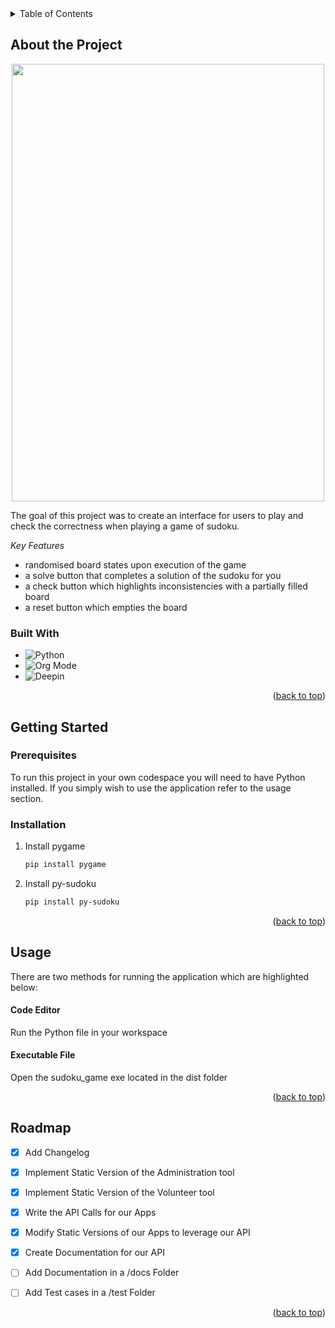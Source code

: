 <!-- TABLE OF CONTENTS -->
<details>
  <summary>Table of Contents</summary>
  <ol>
    <li>
      <a href="#about-the-project">About The Project</a>
      <ul>
        <li><a href="#built-with">Built With</a></li>
      </ul>
    </li>
    <li>
      <a href="#getting-started">Getting Started</a>
      <ul>
        <li><a href="#prerequisites">Prerequisites</a></li>
        <li><a href="#installation">Installation</a></li>
      </ul>
    </li>
    <li><a href="#usage">Usage</a></li>
  </ol>
</details>



<!-- ABOUT THE PROJECT -->
## About the Project

<p align="center">
  <img src="https://user-images.githubusercontent.com/108723117/206897790-f8fc0719-3f5c-402d-824d-1aeeb979d2cd.png" width="500" height="700"/>
</p>

The goal of this project was to create an interface for users to play and check the correctness when playing a game of sudoku.

*Key Features*
- randomised board states upon execution of the game
- a solve button that completes a solution of the sudoku for you
- a check button which highlights inconsistencies with a partially filled board
- a reset button which empties the board


### Built With

* ![Python](https://img.shields.io/badge/python-3670A0?style=for-the-badge&logo=python&logoColor=ffdd54)
* ![Org Mode](https://img.shields.io/badge/pygame-%2377AA99.svg?style=for-the-badge&logo=org&logoColor=white)
* ![Deepin](https://img.shields.io/badge/pyinstaller-007CFF?style=for-the-badge&logo=deepin&logoColor=white)

<p align="right">(<a href="#about-the-project">back to top</a>)</p>

<!-- GETTING STARTED -->
## Getting Started

### Prerequisites

To run this project in your own codespace you will need to have Python installed. If you simply wish to use the application refer to the usage section.

### Installation

1. Install pygame
   ```sh
   pip install pygame
   ```
2. Install py-sudoku
   ```sh
   pip install py-sudoku
   ```

<p align="right">(<a href="#about-the-project">back to top</a>)</p>

<!-- USAGE EXAMPLES -->
## Usage
There are two methods for running the application which are highlighted below:

#### Code Editor
Run the Python file in your workspace

#### Executable File
Open the sudoku_game exe located in the dist folder

<p align="right">(<a href="#about-the-project">back to top</a>)</p>


<!-- ROADMAP -->
## Roadmap

- [x] Add Changelog
- [X] Implement Static Version of the Administration tool
- [X] Implement Static Version of the Volunteer tool
- [X] Write the API Calls for our Apps
- [X] Modify Static Versions of our Apps to leverage our API
- [X] Create Documentation for our API
- [ ] Add Documentation in a /docs Folder
- [ ] Add Test cases in a /test Folder


<p align="right">(<a href="#about-the-project">back to top</a>)</p>

<!-- MARKDOWN LINKS & IMAGES -->
[npm-installer]: https://nodejs.org/en/download/
